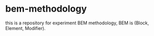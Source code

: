 # bem-methodology
this is a repository for experiment BEM methodology, BEM is (Block, Element, Modifier). 
